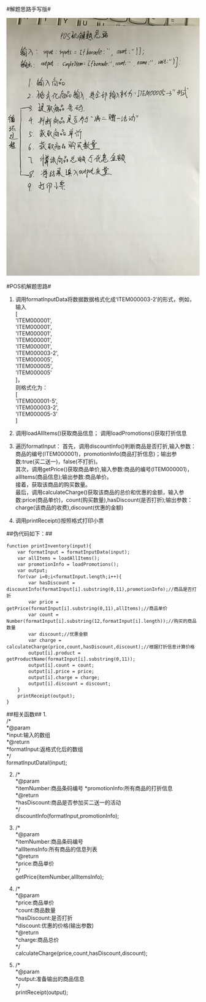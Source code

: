 #解题思路手写版#

![](solution.jpg)

#POS机解题思路#

1. 调用formatInputData将数据数据格式化成‘ITEM000003-2’的形式，例如，输入   
 [   
    'ITEM000001',  
    'ITEM000001',  
    'ITEM000001',  
    'ITEM000001',  
    'ITEM000001',  
    'ITEM000003-2',  
    'ITEM000005',  
    'ITEM000005',  
    'ITEM000005'  
]，  
则格式化为：  
[  
    'ITEM000001-5',  
    'ITEM000003-2',  
    'ITEM000005-3'  
]  

2. 调用loadAllItems()获取商品信息；
   调用loadPromotions()获取打折信息

3. 遍历formatInput：
   首先，调用discountInfo()判断商品是否打折,输入参数：商品的编号(ITEM000001)，promotionInfo(商品打折信息)；输出参数:true(买二送一)，false(不打折)。  
   其次，调用getPrice()获取商品单价,输入参数:商品的编号(ITEM000001)，allItems(商品信息);输出参数:商品单价。   
   接着，获取该商品的购买数量。    
   最后，调用calculateCharge()获取该商品的总价和优惠的金额，输入参数:price(商品单价)，count(购买数量),hasDiscount(是否打折);输出参数：charge(该商品的收费),discount(优惠的金额)   
 
4. 调用printReceipt()按照格式打印小票


##伪代码如下：##
 
    function printInventory(input){       
        var formatInput = formatInputData(input);   
        var allItems = loadAllItems();   
        var promotionInfo = loadPromotions();   
        var output;
        for(var i=0;i<formatInput.length;i++){
            var hasDiscount = discountInfo(formatInput[i].substring(0,11),promotionInfo);//商品是否打折
            var price = getPrice(formatInput[i].substring(0,11),allItems);//商品单价
            var count = Number(formatInput[i].substring(12,formatInput[i].length));//购买的商品数量
            var discount;//优惠金额
            var charge = calculateCharge(price,count,hasDiscount,discount);//根据打折信息计算价格
            output[i].product = getProductName(formatInput[i].substring(0,11));
            output[i].count = count;
            output[i].price = price;
            output[i].charge = charge;
            output[i].discount = discount;
        }
        printReceipt(output);
    }


##相关函数##
1.    
    /*   
	 *@param   
	 *input:输入的数组    
	 *@return     
	 *formatInput:返格式化后的数组   
	 */    
   formatInputDataI(input);      

2.   
     /*   
	 *@param   
	 *itemNumber:商品条码编号
     *promotionInfo:所有商品的打折信息    
	 *@return    
	 *hasDiscount:商品是否参加买二送一的活动   
	 */    
   discountInfo(formatInput,promotionInfo);        

3.  /*      
	 *@param   
	 *itemNumber:商品条码编号   
     *allItemsInfo:所有商品的信息列表    
	 *@return    
	 *price:商品单价   
	 */    
   getPrice(itemNumber,allItemsInfo);  
   
4.  /*      
	 *@param   
	 *price:商品单价   
     *count:商品数量   
     *hasDiscount:是否打折    
     *discount:优惠的价格(输出参数)   
	 *@return    
	 *charge:商品总价   
	 */  
   calculateCharge(price,count,hasDiscount,discount);   
   
5. /*      
	 *@param   
	 *output:准备输出的商品信息     
	 */  
   printReceipt(output);
   